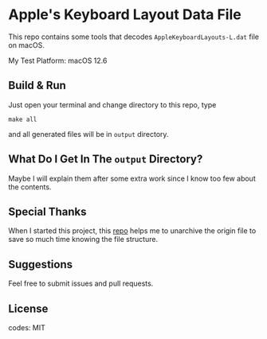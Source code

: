 Apple's Keyboard Layout Data File
=================================

This repo contains some tools that decodes `AppleKeyboardLayouts-L.dat` file on macOS.

My Test Platform: macOS 12.6

Build & Run
-----------

Just open your terminal and change directory to this repo, type

    make all

and all generated files will be in `output` directory.

What Do I Get In The `output` Directory?
----------------------------------------

Maybe I will explain them after some extra work since I know too few about the
contents.

Special Thanks
--------------

When I started this project, this [repo](https://github.com/acidanthera/OpenCorePkg/blob/master/Utilities/AppleKeyboardLayouts/AppleKeyboardLayouts.bt)
helps me to unarchive the origin file to save so much time knowing the file
structure.

Suggestions
-----------

Feel free to submit issues and pull requests.

License
-------

codes: MIT
